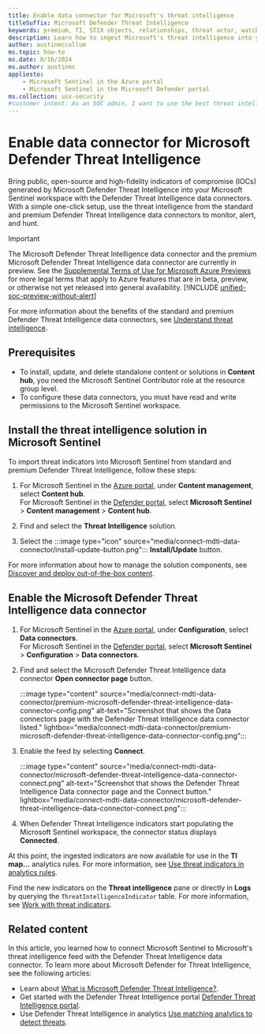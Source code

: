 ```yaml
---
title: Enable data connector for Microsoft's threat intelligence
titleSuffix: Microsoft Defender Threat Intelligence
keywords: premium, TI, STIX objects, relationships, threat actor, watchlist, license
description: Learn how to ingest Microsoft's threat intelligence into your Microsoft Sentinel workspace to generate high-fidelity alerts and incidents.
author: austinmccollum
ms.topic: how-to
ms.date: 8/16/2024
ms.author: austinmc
appliesto:
    - Microsoft Sentinel in the Azure portal
    - Microsoft Sentinel in the Microsoft Defender portal
ms.collection: usx-security
#customer intent: As an SOC admin, I want to use the best threat intelligence from Microsoft so that I can generate high-fidelity alerts and incidents.
---
```


# Enable data connector for Microsoft Defender Threat Intelligence

Bring public, open-source and high-fidelity indicators of compromise (IOCs) generated by Microsoft Defender Threat Intelligence into your Microsoft Sentinel workspace with the Defender Threat Intelligence data connectors. With a simple one-click setup, use the threat intelligence from the standard and premium Defender Threat Intelligence data connectors to monitor, alert, and hunt.

> [!IMPORTANT]
> The Microsoft Defender Threat Intelligence data connector and the premium Microsoft Defender Threat Intelligence data connector are currently in preview. See the [Supplemental Terms of Use for Microsoft Azure Previews](https://azure.microsoft.com/support/legal/preview-supplemental-terms/) for more legal terms that apply to Azure features that are in beta, preview, or otherwise not yet released into general availability.
> [!INCLUDE [unified-soc-preview-without-alert](includes/unified-soc-preview-without-alert.md)]

For more information about the benefits of the standard and premium Defender Threat Intelligence data connectors, see [Understand threat intelligence](understand-threat-intelligence.md#add-threat-indicators-to-microsoft-sentinel-with-the-microsoft-defender-threat-intelligence-data-connector).

## Prerequisites

- To install, update, and delete standalone content or solutions in **Content hub**, you need the Microsoft Sentinel Contributor role at the resource group level.
- To configure these data connectors, you must have read and write permissions to the Microsoft Sentinel workspace.

## Install the threat intelligence solution in Microsoft Sentinel

To import threat indicators into Microsoft Sentinel from standard and premium Defender Threat Intelligence, follow these steps:

1. For Microsoft Sentinel in the [Azure portal](https://portal.azure.com), under **Content management**, select **Content hub**. <br>For Microsoft Sentinel in the [Defender portal](https://security.microsoft.com/), select **Microsoft Sentinel** > **Content management** > **Content hub**.

1. Find and select the **Threat Intelligence** solution.

1. Select the :::image type="icon" source="media/connect-mdti-data-connector/install-update-button.png"::: **Install/Update** button.

For more information about how to manage the solution components, see [Discover and deploy out-of-the-box content](sentinel-solutions-deploy.md).

## Enable the Microsoft Defender Threat Intelligence data connector

1. For Microsoft Sentinel in the [Azure portal](https://portal.azure.com), under **Configuration**, select **Data connectors**.<br> For Microsoft Sentinel in the [Defender portal](https://security.microsoft.com/), select **Microsoft Sentinel** > **Configuration** > **Data connectors**.

1. Find and select the Microsoft Defender Threat Intelligence data connector **Open connector page** button.

    :::image type="content" source="media/connect-mdti-data-connector/premium-microsoft-defender-threat-intelligence-data-connector-config.png" alt-text="Screenshot that shows the Data connectors page with the Defender Threat Intelligence data connector listed." lightbox="media/connect-mdti-data-connector/premium-microsoft-defender-threat-intelligence-data-connector-config.png"::: 

1. Enable the feed by selecting **Connect**.

    :::image type="content" source="media/connect-mdti-data-connector/microsoft-defender-threat-intelligence-data-connector-connect.png" alt-text="Screenshot that shows the Defender Threat Intelligence Data connector page and the Connect button." lightbox="media/connect-mdti-data-connector/microsoft-defender-threat-intelligence-data-connector-connect.png"::: 

1. When Defender Threat Intelligence indicators start populating the Microsoft Sentinel workspace, the connector status displays **Connected**.

At this point, the ingested indicators are now available for use in the **TI map...** analytics rules. For more information, see [Use threat indicators in analytics rules](use-threat-indicators-in-analytics-rules.md). 

Find the new indicators on the **Threat intelligence** pane or directly in **Logs** by querying the `ThreatIntelligenceIndicator` table. For more information, see [Work with threat indicators](work-with-threat-indicators.md).

## Related content

In this article, you learned how to connect Microsoft Sentinel to Microsoft's threat intelligence feed with the Defender Threat Intelligence data connector. To learn more about Microsoft Defender for Threat Intelligence, see the following articles:

- Learn about [What is Microsoft Defender Threat Intelligence?](/defender/threat-intelligence/what-is-microsoft-defender-threat-intelligence-defender-ti).
- Get started with the Defender Threat Intelligence portal [Defender Threat Intelligence portal](/defender/threat-intelligence/learn-how-to-access-microsoft-defender-threat-intelligence-and-make-customizations-in-your-portal).
- Use Defender Threat Intelligence in analytics [Use matching analytics to detect threats](use-matching-analytics-to-detect-threats.md).
